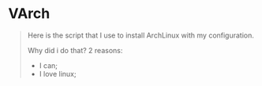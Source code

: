 # VArch
> Here is the script that I use to install ArchLinux with my configuration. 
>
> Why did i do that? 2 reasons: 
> - I can;
> - I love linux;
